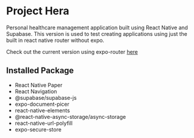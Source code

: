 # Project Hera

Personal healthcare management application built using React Native and Supabase. This version
is used to test creating applications using just the built in react native router without expo.

Check out the current version using expo-router [here](https://github.com/kwonj1234/Hera)

## Installed Package
- React Native Paper
- React Navigation
- @supabase/supabase-js
- expo-document-picer
- react-native-elements
- @react-native-async-storage/async-storage
- react-native-url-polyfill
- expo-secure-store

